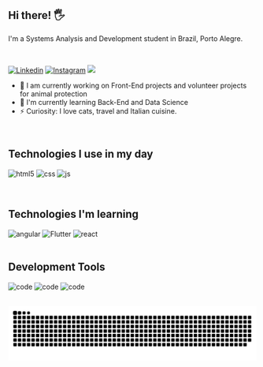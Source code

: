 <h2> Hi there! 🖐️ </h2>

I'm a Systems Analysis and Development student in Brazil, Porto Alegre.

<div style="display:inline_block"><br/>
 
 [![Linkedin](https://img.shields.io/badge/LinkedIn-0077B5?style=for-the-badge&logo=linkedin&logoColor=white)](https://www.linkedin.com/in/audreysantanapompeo/)
 [![Instagram](https://img.shields.io/badge/Instagram-E4405F?style=for-the-badge&logo=instagram&logoColor=white)](https://www.instagram.com/audreypompeo/)
 <a href=https://wa.me/5551999218292> <img src="https://img.shields.io/badge/WhatsApp-25D366?style=for-the-badge&logo=whatsapp&logoColor=white" /></a>
 </div>
 
- 🔭 I am currently working on Front-End projects and volunteer projects for animal protection
- 🌱 I'm currently learning Back-End and Data Science
- ⚡ Curiosity: I love cats, travel and Italian cuisine.
 
 <div style="display: inline_block"><br>

 <h2> Technologies I use in my day </h2>
 
<img align="center" alt="html5" src="https://img.shields.io/badge/HTML5-E34F26?style=for-the-badge&logo=html5&logoColor=white" />  <img align="center" alt="css" src="https://img.shields.io/badge/CSS3-1572B6?style=for-the-badge&logo=css3&logoColor=white" />
<img align="center" alt="js" src="https://img.shields.io/badge/JavaScript-F7DF1E?style=for-the-badge&logo=javascript&logoColor=black" />
 
<div style="display: inline_block"><br>
 
 <h2> Technologies I'm learning </h2>
 
 <img align="center" alt="angular" src="https://img.shields.io/badge/Angular-DD0031?style=for-the-badge&logo=angular&logoColor=white" />
 <img align="center" alt="Flutter" src="https://img.shields.io/badge/Flutter-02569B?style=for-the-badge&logo=flutter&logoColor=white" />
 <img align="center" alt="react" src="https://img.shields.io/badge/React-20232A?style=for-the-badge&logo=react&logoColor=61DAFB" />
 
 <div style="display: inline_block"><br>
 
  <h2> Development Tools </h2>

  <img align="center" alt="code" src="https://img.shields.io/badge/Visual_Studio-5C2D91?style=for-the-badge&logo=visual%20studio&logoColor=white" />
  <img align="center" alt="code" src="https://img.shields.io/badge/Visual_Studio_Code-0078D4?style=for-the-badge&logo=visual%20studio%20code&logoColor=white" />
  <img align="center" alt="code" src="https://img.shields.io/badge/Codepen-000000?style=for-the-badge&logo=codepen&logoColor=white" />
</div><br/>

 
 <div> 
  	
  ![Snake animation](https://github.com/EduardoAlphonse/EduardoAlphonse/blob/output/github-contribution-grid-snake.svg)
 
 
  </div>
</div>



  
